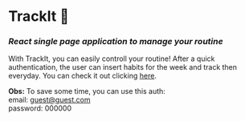 # TrackIt :pencil:
### _React single page application to manage your routine_
With TrackIt, you can easily controll your routine! After a quick authentication, the user can insert habits for the week and track then everyday.
You can check it out clicking [here](https://trackit-teal.vercel.app). 

<strong>Obs:</strong> To save some time, you can use this auth: </br>
email: guest@guest.com </br>
password: 000000
